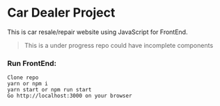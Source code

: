 # Car Dealer Project

This is car resale/repair website using JavaScript for FrontEnd.

> This is a under progress repo could have incomplete components

### Run FrontEnd:

```
Clone repo
yarn or npm i
yarn start or npm run start
Go http://localhost:3000 on your browser
```
